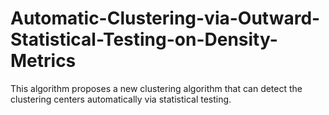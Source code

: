 # Automatic-Clustering-via-Outward-Statistical-Testing-on-Density-Metrics
This algorithm proposes a new clustering algorithm that can detect the clustering centers automatically via statistical testing. 

